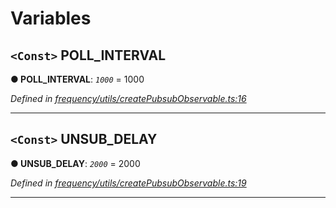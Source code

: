 

# Variables

<a id="poll_interval"></a>

## `<Const>` POLL_INTERVAL

**● POLL_INTERVAL**: *`1000`* = 1000

*Defined in [frequency/utils/createPubsubObservable.ts:16](https://github.com/paritytech/js-libs/blob/ae9ea03/packages/light.js/src/frequency/utils/createPubsubObservable.ts#L16)*

___
<a id="unsub_delay"></a>

## `<Const>` UNSUB_DELAY

**● UNSUB_DELAY**: *`2000`* = 2000

*Defined in [frequency/utils/createPubsubObservable.ts:19](https://github.com/paritytech/js-libs/blob/ae9ea03/packages/light.js/src/frequency/utils/createPubsubObservable.ts#L19)*

___

